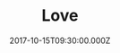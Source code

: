 ---
title: "Love"
image: "https://i.imgur.com/pSPkqg9.png"
date: "2017-10-15T09:30:00.000Z"
video:
  type: "vimeo"
  id: 238292719
speaker:
  name: "Rob Yanike"
  permalink: "rob-yanike"
series: "lets-move"
---